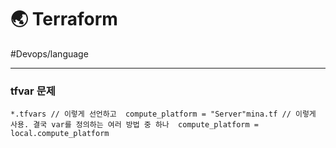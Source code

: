 # 🌏 Terraform

#Devops/language


---



### tfvar 문제

```*.tfvars // 이렇게 선언하고  compute_platform = "Server"mina.tf // 이렇게 사용. 결국 var를 정의하는 여러 방법 중 하나  compute_platform = local.compute_platform```